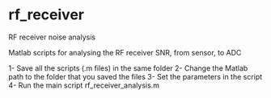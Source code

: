# rf_receiver
RF receiver noise analysis

Matlab scripts for analysing the RF receiver SNR, from sensor, to ADC

1- Save all the scripts (.m files) in the same folder 
2- Change the Matlab path to the folder that you saved the files 
3- Set the parameters in the script 
4- Run the main script rf_receiver_analysis.m
